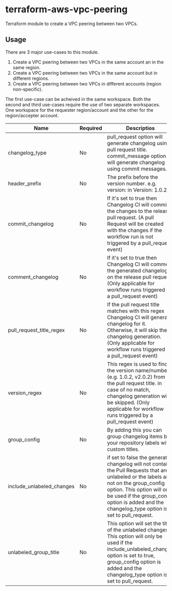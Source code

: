 # terraform-aws-vpc-peering

Terraform module to create a VPC peering between two VPCs.

## Usage

There are 3 major use-cases to this module.
1. Create a VPC peering between two VPCs in the same account an in the same region.
2. Create a VPC peering between two VPCs in the same account but in different regions.
3. Create a VPC peering between two VPCs in different accounts (region non-specific).

The first use-case can be acheived in the same workspace.
Both the second and third use-cases require the use of two separate workspaces.
One workspace for the requester region/account and the other for the region/accepter account.

| Name                      | Required | Descriptios                                                                                                                                                                                                                                                             | Default       | Options                        |
| ------------------------- | -------- | ----------------------------------------------------------------------------------------------------------------------------------------------------------------------------------------------------------------------------------------------------------------------- | ------------- | ------------------------------ |
| changelog_type            | No       | pull_request option will generate changelog using pull request title. commit_message option will generate changelog using commit messages.                                                                                                                              | pull_request  | pull_request or commit_message |
| header_prefix             | No       | The prefix before the version number. e.g. version: in Version: 1.0.2                                                                                                                                                                                                   | Version:      |                                |
| commit_changelog          | No       | If it's set to true then Changelog CI will commit the changes to the release pull request. (A pull Request will be created with the changes if the workflow run is not triggered by a pull_request event)                                                               | true          | true or false                  |
| comment_changelog         | No       | If it's set to true then Changelog CI will comment the generated changelog on the release pull request. (Only applicable for workflow runs triggered by a pull_request event)                                                                                           | false         | true or false                  |
| pull_request_title_regex  | No       | If the pull request title matches with this regex Changelog CI will generate changelog for it. Otherwise, it will skip the changelog generation. (Only applicable for workflow runs triggered by a pull_request event)                                                  | ^(?i:release) |                                |
| version_regex             | No       | This regex is used to find the version name/number (e.g. 1.0.2, v2.0.2) from the pull request title. in case of no match, changelog generation will be skipped. (Only applicable for workflow runs triggered by a pull_request event)                                   | SemVer        |                                |
| group_config              | No       | By adding this you can group changelog items by your repository labels with custom titles.                                                                                                                                                                              | null          |                                |
| include_unlabeled_changes | No       | if set to false the generated changelog will not contain the Pull Requests that are unlabeled or the labels are not on the group_config option. This option will only be used if the group_config option is added and the changelog_type option is set to pull_request. | true          | true or false                  |
| unlabeled_group_title     | No       | This option will set the title of the unlabeled changes. This option will only be used if the include_unlabeled_changes option is set to true, group_config option is added and the changelog_type option is set to pull_request.                                       | Other Changes |                                |
